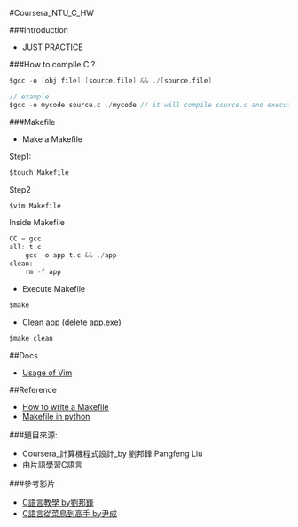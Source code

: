 #Coursera_NTU_C_HW

###Introduction
  - JUST PRACTICE

###How to compile C ?

```c
$gcc -o [obj.file] [source.file] && ./[source.file]

// example
$gcc -o mycode source.c ./mycode // it will compile source.c and execute mycode

```
###Makefile

- Make a Makefile

Step1:

```c
$touch Makefile
```
Step2

```c
$vim Makefile
```

Inside Makefile

```c
CC = gcc
all: t.c
	gcc -o app t.c && ./app
clean:
	rm -f app

```

- Execute Makefile

```c
$make
```

- Clean app (delete app.exe)

```c
$make clean
```
##Docs
- [Usage of Vim](https://github.com/tingwei628/Coursera_NTU_C_HW/wiki/Vim)

##Reference
- [How to write a Makefile](http://mropengate.blogspot.tw/2015/06/makefile-makefile.html)
- [Makefile in python](http://krzysztofzuraw.com/blog/2016/makefiles-in-python-projects.html)

###題目來源:
  - Coursera_計算機程式設計_by 劉邦鋒 Pangfeng Liu
  - 由片語學習C語言

###參考影片
  - [C語言教學 by劉邦鋒](https://www.youtube.com/playlist?list=PLOvZ8aEg7xDkpKHk3hAwQxLAlpZ1Q3wKH)
  - [C語言從菜鳥到高手 by尹成](http://www.bilibili.com/video/av5120945/index_1.html)
